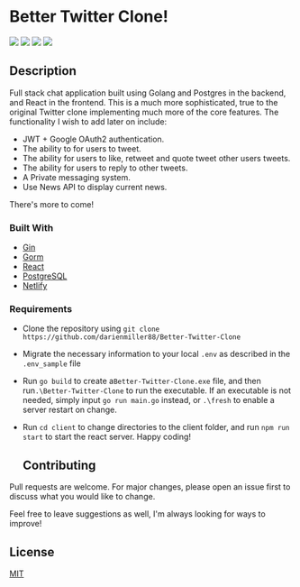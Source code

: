 # Better Twitter Clone!
  ![](https://img.shields.io/badge/made%20by-DarienMiller-blue)
  ![](https://img.shields.io/badge/Golang-1.17-yellow)
  ![](https://img.shields.io/badge/build-passing-green)
  ![](https://img.shields.io/badge/Netlify-fail-red)

## Description

Full stack chat application built using Golang and Postgres in the backend, and React in the frontend. This is a much more sophisticated, true to the original Twitter clone implementing much more of the core features. The functionality I wish to add later on include:

 - JWT + Google OAuth2 authentication.
 - The ability to for users to tweet.
 - The ability for users to like, retweet and quote tweet other users tweets.
 - The ability for users to reply to other tweets.
 - A Private messaging system.
 - Use News API to display current news.

 There's more to come!

 ### Built With

* [Gin](https://github.com/gin-gonic/gin)
* [Gorm](http://gorm.io/index.html)
* [React](https://reactjs.org/)
* [PostgreSQL](https://www.postgresql.org/)
* [Netlify](https://bit.ly/3q4pcJz)

 ### Requirements
* Clone the repository using `git clone https://github.com/darienmiller88/Better-Twitter-Clone`
* Migrate the necessary information to your local `.env` as described in the `.env_sample` file
* Run `go build` to create a`Better-Twitter-Clone.exe` file, and then run`.\Better-Twitter-Clone` to run the executable. If an executable is not needed, simply input `go run main.go` instead, or `.\fresh` to enable a server restart on change.
* Run `cd client` to change directories to the client folder, and run `npm run start` to start the react server. Happy coding!

  ## Contributing
Pull requests are welcome. For major changes, please open an issue first to discuss what you would like to change.

Feel free to leave suggestions as well, I'm always looking for ways to improve!

  ## License
[MIT](https://choosealicense.com/licenses/mit/)